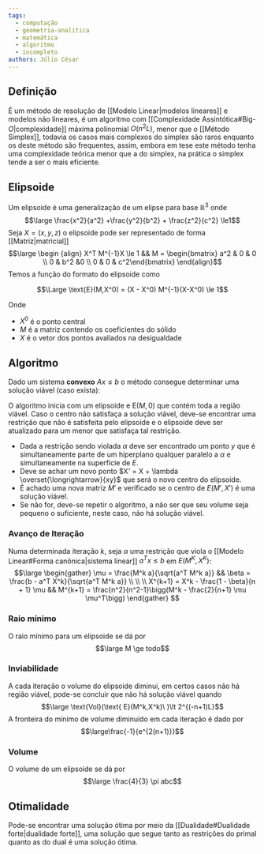 ```yaml
---
tags:
  - computação
  - geometria-analitica
  - matemática
  - algoritmo
  - incompleto
authors: Júlio César
---
```

## Definição

É um método de resolução de [[Modelo Linear|modelos lineares]] e modelos não lineares, é um algoritmo com [[Complexidade Assintótica#Big-$O$|complexidade]] máxima polinomial $O(n^2L)$, menor que o [[Método Simplex]], todavia os casos mais complexos do simplex são raros enquanto os deste método são frequentes, assim, embora em tese este método tenha uma complexidade teórica menor que a do simplex, na prática o simplex tende a ser o mais eficiente.

## Elipsoide

Um elipsoide é uma generalização de um elipse para base $\mathbb{R}^3$ onde
$$\large \frac{x^2}{a^2} +\frac{y^2}{b^2} + \frac{z^2}{c^2}  \le1$$
Seja $X = (x,y,z)$ o elipsoide pode ser representado de forma [[Matriz|matricial]]
$$\large \begin {align}
X^T M^{-1}X \le 1 && M =
\begin{bmatrix} a^2 & 0 & 0 \\ 0 & b^2 &0 \\ 0 & 0 & c^2\end{bmatrix}
\end{align}$$
Temos a função do formato do elipsoide como

$$\Large \text{E}(M,X^0) = (X - X^0) M^{-1}(X-X^0) \le 1$$

Onde
- $X^0$ é o ponto central
- $M$ é a matriz contendo os coeficientes do sólido
- $X$ é o vetor dos pontos avaliados na desigualdade

## Algoritmo

Dado um sistema **convexo** $Ax \le b$ o método consegue determinar uma solução viável (caso exista):

O algoritmo inicia com um elipsoide e $\text{E}(M,0)$ que contém toda a região viável. Caso o centro não satisfaça a solução viável, deve-se encontrar uma restrição que não é satisfeita pelo elipsoide e o elipsoide deve ser atualizado para um menor que satisfaça tal restrição.

- Dada a restrição sendo violada $\alpha$ deve ser encontrado um ponto $y$ que é simultaneamente parte de um hiperplano qualquer paralelo a $\alpha$ e simultaneamente na superfície de $E$.
- Deve se achar um novo ponto $X' = X + \lambda \overset{\longrightarrow}{xy}$ que será o novo centro do elipsoide.
- É achado uma nova matriz $M'$ e verificado se o centro de $E(M',X')$ é uma solução viável.
- Se não for, deve-se repetir o algoritmo, a não ser que seu volume seja pequeno o suficiente, neste caso, não há solução viável.

### Avanço de Iteração
Numa determinada iteração $k$, seja $\alpha$ uma restrição que viola o [[Modelo Linear#Forma canônica|sistema linear]] $a^T x \le b$ em $E(M^K,X^K)$:
$$\large \begin{gather}
\mu = \frac{M^k a}{\sqrt{a^T M^k a}} && \beta = \frac{b - a^T X^k}{\sqrt{a^T M^k a}} \\ \\ \\
X^{k+1} = X^k - \frac{1 - \beta}{n + 1} \mu && M^{k+1} = \frac{n^2}{n^2-1}\bigg(M^k - \frac{2}{n+1} \mu \mu^T\bigg)
\end{gather}
$$
### Raio mínimo
O raio mínimo para um elipsoide se dá por 
$$\large M \ge todo$$

### Inviabilidade
A cada iteração o volume do elipsoide diminui, em certos casos não há região viável, pode-se concluir que não há solução viável quando
$$\large \text{Vol}(\text{ E}(M^k,X^k)\ )\lt 2^{(-n+1)L}$$
A fronteira do mínimo de volume diminuído em cada iteração é dado por
$$\large\frac{-1}{e^{2(n+1)}}$$
### Volume
O volume de um elipsoide se dá por 
$$\large \frac{4}{3} \pi abc$$
## Otimalidade

Pode-se encontrar uma solução ótima por meio da [[Dualidade#Dualidade forte|dualidade forte]], uma solução que segue tanto as restrições do primal quanto as do dual é uma solução ótima.